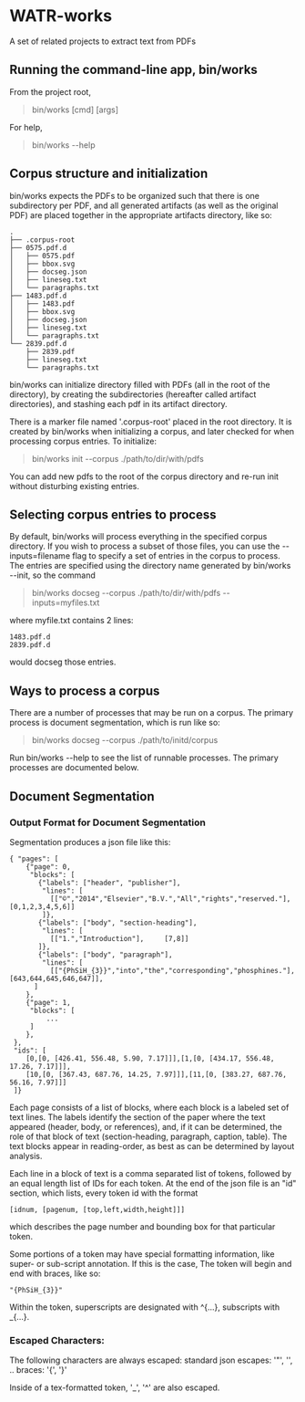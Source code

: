 # WATR-works
A set of related projects to extract text from PDFs

## Running the command-line app, bin/works

From the project root,
> bin/works [cmd] [args]

For help,
> bin/works --help

## Corpus structure and initialization

bin/works expects the PDFs to be organized such that there is one subdirectory per PDF,
and all generated artifacts (as well as the original PDF) are placed together in the appropriate 
artifacts directory, like so:

    .
    ├── .corpus-root
    ├── 0575.pdf.d
    │   ├── 0575.pdf
    │   ├── bbox.svg
    │   ├── docseg.json
    │   ├── lineseg.txt
    │   └── paragraphs.txt
    ├── 1483.pdf.d
    │   ├── 1483.pdf
    │   ├── bbox.svg
    │   ├── docseg.json
    │   ├── lineseg.txt
    │   └── paragraphs.txt
    └── 2839.pdf.d
        ├── 2839.pdf
        ├── lineseg.txt
        └── paragraphs.txt



bin/works can initialize directory filled with PDFs (all in the root of the directory), by creating the
subdirectories (hereafter called artifact directories), and stashing each pdf in its artifact directory.

There is a marker file named '.corpus-root' placed in the root directory. It is created by bin/works
when initializing a corpus, and later checked for when processing corpus entries. To initialize:

> bin/works init --corpus ./path/to/dir/with/pdfs

You can add new pdfs to the root of the corpus directory and re-run init without disturbing 
existing entries.



## Selecting corpus entries to process

By default, bin/works will process everything in the specified corpus directory. If you wish to process a 
subset of those files, you can use the --inputs=filename flag to specify a set of entries in the corpus to 
process. The entries are specified using the directory name generated by bin/works --init, so the command

> bin/works docseg --corpus ./path/to/dir/with/pdfs --inputs=myfiles.txt

where myfile.txt contains 2 lines:

    1483.pdf.d
    2839.pdf.d
    
would docseg those entries.



## Ways to process a corpus

There are a number of processes that may be run on a corpus. The primary process is document segmentation, 
which is run like so:

> bin/works docseg --corpus ./path/to/initd/corpus

Run bin/works --help to see the list of runnable processes. The primary processes are documented below.


## Document Segmentation

### Output Format for Document Segmentation

Segmentation produces a json file like this:


    { "pages": [
        {"page": 0,
         "blocks": [
           {"labels": ["header", "publisher"],
            "lines": [
              [["©","2014","Elsevier","B.V.","All","rights","reserved."],     [0,1,2,3,4,5,6]]
            ]},
           {"labels": ["body", "section-heading"],
            "lines": [
              [["1.","Introduction"],     [7,8]]
           ]},
           {"labels": ["body", "paragraph"],
            "lines": [
              [["{PhSiH_{3}}","into","the","corresponding","phosphines."],     [643,644,645,646,647]],
          ]
        },
        {"page": 1,
         "blocks": [
             ...
         ]
        },
     },
     "ids": [
        [0,[0, [426.41, 556.48, 5.90, 7.17]]],[1,[0, [434.17, 556.48, 17.26, 7.17]]],
        [10,[0, [367.43, 687.76, 14.25, 7.97]]],[11,[0, [383.27, 687.76, 56.16, 7.97]]]
     ]}


Each page consists of a list of blocks, where each block is a labeled set of text lines. The labels identify the section
of the paper where the text appeared (header, body, or references), and, if it can be determined, the role of that
block of text (section-heading, paragraph, caption, table). The text blocks appear in reading-order, as best as can
be determined by layout analysis.


Each line in a block of text is a comma separated list of tokens, followed by an equal length list of IDs for each token.
At the end of the json file is an "id" section, which lists, every token id with the format

    [idnum, [pagenum, [top,left,width,height]]]

which describes the page number and bounding box for that particular token.

Some portions of a token may have special formatting information, like super- or sub-script annotation. If this is the case,
The token will begin and end with braces, like so:

    "{PhSiH_{3}}"

Within the token, superscripts are designated with ^{...}, subscripts with _{...}.

### Escaped Characters:

The following characters are always escaped:
   standard json escapes: '"', '\', ..
   braces: '{', '}'

Inside of a tex-formatted token, '_', '^' are also escaped.
